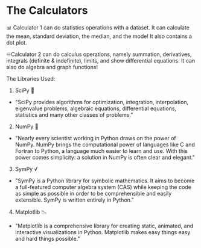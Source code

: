 # The Calculators

📊 Calculator 1 can do statistics operations with a dataset. It can calculate the mean, standard deviation, the median, and the mode! It also contains a dot plot.

♾️Calculator 2 can do calculus operations, namely summation, derivatives, integrals (definite & indefinite), limits, and show differential equations. It can also do algebra and graph functions!

The Libraries Used:

1. SciPy 🔬
- "SciPy provides algorithms for optimization, integration, interpolation, eigenvalue problems, algebraic equations, differential equations, statistics and many other classes of problems."

2. NumPy 🔢
- "Nearly every scientist working in Python draws on the power of NumPy. NumPy brings the computational power of languages like C and Fortran to Python, a language much easier to learn and use. With this power comes simplicity: a solution in NumPy is often clear and elegant."

3. SymPy √
- "SymPy is a Python library for symbolic mathematics. It aims to become a full-featured computer algebra system (CAS) while keeping the code as simple as possible in order to be comprehensible and easily extensible. SymPy is written entirely in Python."

4. Matplotlib 📉
- "Matplotlib is a comprehensive library for creating static, animated, and interactive visualizations in Python. Matplotlib makes easy things easy and hard things possible."
